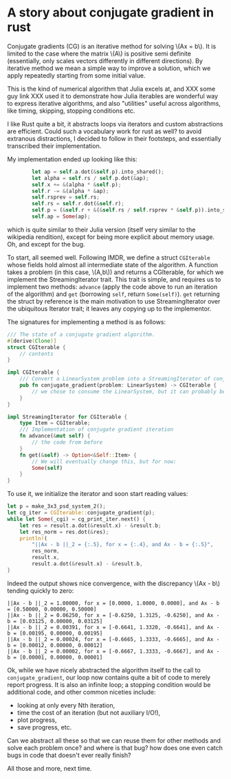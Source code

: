 # A story about conjugate gradient in rust

Conjugate gradients (CG) is an iterative method for solving \\(Ax =
b\\). It is limited to the case where the matrix \\(A\\) is positive
semi definite (essentially, only scales vectors differently in
different directions). By iterative method we mean a simple way to
improve a solution, which we apply repeatedly starting from some
initial value.

This is the kind of numerical algorithm that Julia excels at, and XXX
some guy link XXX used it to demonstrate how Julia iterables are
wonderful way to express iterative algorithms, and also "utilities"
useful across algorithms, like timing, skipping, stopping conditions
etc.

I like Rust quite a bit, it abstracts loops via iterators and custom
abstractions are efficient. Could such a vocabulary work for rust as
well? to avoid extranous distractions, I decided to follow in their
footsteps, and essentially transcribed their implementation.

My implementation ended up looking like this:

```rust
        let ap = self.a.dot(&self.p).into_shared();
        let alpha = self.rs / self.p.dot(&ap);
        self.x += &(alpha * &self.p);
        self.r -= &(alpha * &ap);
        self.rsprev = self.rs;
        self.rs = self.r.dot(&self.r);
        self.p = (&self.r + &(&self.rs / self.rsprev * &self.p)).into_shared();
        self.ap = Some(ap);
```

which is quite similar to their Julia version (itself very similar to
the wikipedia rendition), except for being more explicit about memory
usage. Oh, and except for the bug.

To start, all seemed well. Following IMDR, we define a struct
`CGIterable` whose fields hold almost all intermediate state of the
algorithm. A function takes a problem (in this case, \\(A,b\\)) and
returns a CGIterable, for which we implement the StreamingIterator
trait. This trait is simple, and requires us to implement two methods:
`advance` (apply the code above to run an iteration of the algorithm)
and `get` (borrowing `self`, return `Some(self)`). `get` returning the
struct by reference is the main motivation to use StreamingIterator
over the ubiquitous Iterator trait; it leaves any copying up to the
implementor.

The signatures for implementing a method is as follows:
```rust
/// The state of a conjugate gradient algorithm.
#[derive(Clone)]
struct CGIterable {
    // contents
}

impl CGIterable {
    /// Convert a LinearSystem problem into a StreamingIterator of conjugate gradient solutions.
    pub fn conjugate_gradient(problem: LinearSystem) -> CGIterable {
	    // we chose to consume the LinearSystem, but it can probably be borrowed instead
    }
}

impl StreamingIterator for CGIterable {
    type Item = CGIterable;
    /// Implementation of conjugate gradient iteration
    fn advance(&mut self) {
	    // the code from before
    }
    fn get(&self) -> Option<&Self::Item> {
	    // We will eventually change this, but for now:
        Some(self)
    }
}
```

To use it, we initialize the iterator and soon start reading values:

```rust
let p = make_3x3_psd_system_2();
let cg_iter = CGIterable::conjugate_gradient(p);
while let Some(_cgi) = cg_print_iter.next() {
	let res = result.a.dot(&result.x) - &result.b;
	let res_norm = res.dot(&res);
    println!(
        "||Ax - b ||_2 = {:.5}, for x = {:.4}, and Ax - b = {:.5}",
        res_norm,
		result.x,
		result.a.dot(&result.x) - &result.b,
}
```

Indeed the output shows nice convergence, with the discrepancy \\(Ax -
b\\) tending quickly to zero:

```
||Ax - b ||_2 = 1.00000, for x = [0.0000, 1.0000, 0.0000], and Ax - b = [0.50000, 0.00000, 0.50000]
||Ax - b ||_2 = 0.06250, for x = [-0.6250, 1.3125, -0.6250], and Ax - b = [0.03125, 0.00000, 0.03125]
||Ax - b ||_2 = 0.00391, for x = [-0.6641, 1.3320, -0.6641], and Ax - b = [0.00195, 0.00000, 0.00195]
||Ax - b ||_2 = 0.00024, for x = [-0.6665, 1.3333, -0.6665], and Ax - b = [0.00012, 0.00000, 0.00012]
||Ax - b ||_2 = 0.00002, for x = [-0.6667, 1.3333, -0.6667], and Ax - b = [0.00001, 0.00000, 0.00001]
```

Ok, while we have nicely abstracted the algorithm itself to the call
to `conjugate_gradient`, our loop now contains quite a bit of code to
merely report progress. It is also an infinite loop; a stopping
condition would be additional code, and other common niceties include:

- looking at only every Nth iteration,
- time the cost of an iteration (but not auxiliary I/O!), 
- plot progress,
- save progress, etc. 

Can we abstract all these so that we can reuse them for other methods
and solve each problem once? and where is that bug? how does one even
catch bugs in code that doesn't ever really finish?

All those and more, next time.
